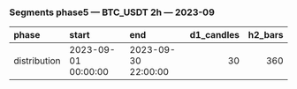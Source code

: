 ### Segments phase5 — BTC_USDT 2h — 2023-09

| phase        | start               | end                 |   d1_candles |   h2_bars |
|:-------------|:--------------------|:--------------------|-------------:|----------:|
| distribution | 2023-09-01 00:00:00 | 2023-09-30 22:00:00 |           30 |       360 |